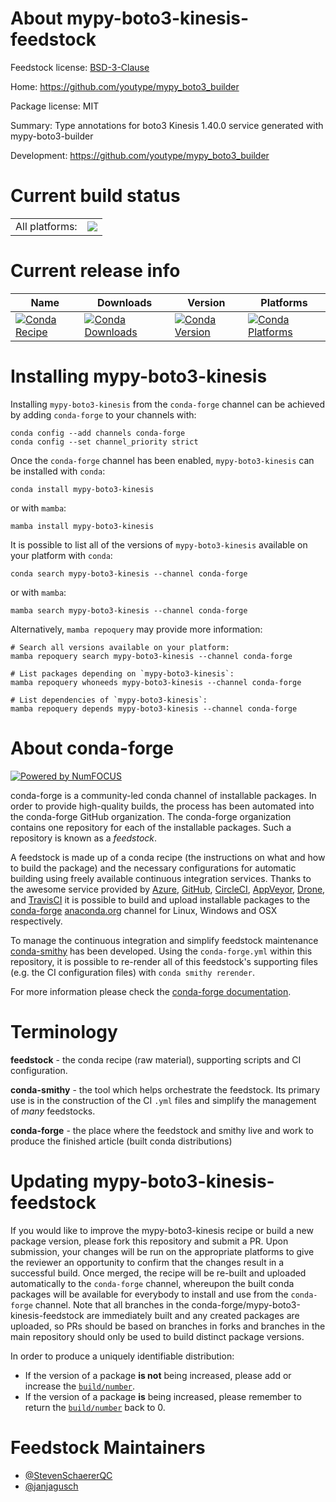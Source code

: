 About mypy-boto3-kinesis-feedstock
==================================

Feedstock license: [BSD-3-Clause](https://github.com/conda-forge/mypy-boto3-kinesis-feedstock/blob/main/LICENSE.txt)

Home: https://github.com/youtype/mypy_boto3_builder

Package license: MIT

Summary: Type annotations for boto3 Kinesis 1.40.0 service generated with mypy-boto3-builder

Development: https://github.com/youtype/mypy_boto3_builder

Current build status
====================


<table><tr><td>All platforms:</td>
    <td>
      <a href="https://dev.azure.com/conda-forge/feedstock-builds/_build/latest?definitionId=25061&branchName=main">
        <img src="https://dev.azure.com/conda-forge/feedstock-builds/_apis/build/status/mypy-boto3-kinesis-feedstock?branchName=main">
      </a>
    </td>
  </tr>
</table>

Current release info
====================

| Name | Downloads | Version | Platforms |
| --- | --- | --- | --- |
| [![Conda Recipe](https://img.shields.io/badge/recipe-mypy--boto3--kinesis-green.svg)](https://anaconda.org/conda-forge/mypy-boto3-kinesis) | [![Conda Downloads](https://img.shields.io/conda/dn/conda-forge/mypy-boto3-kinesis.svg)](https://anaconda.org/conda-forge/mypy-boto3-kinesis) | [![Conda Version](https://img.shields.io/conda/vn/conda-forge/mypy-boto3-kinesis.svg)](https://anaconda.org/conda-forge/mypy-boto3-kinesis) | [![Conda Platforms](https://img.shields.io/conda/pn/conda-forge/mypy-boto3-kinesis.svg)](https://anaconda.org/conda-forge/mypy-boto3-kinesis) |

Installing mypy-boto3-kinesis
=============================

Installing `mypy-boto3-kinesis` from the `conda-forge` channel can be achieved by adding `conda-forge` to your channels with:

```
conda config --add channels conda-forge
conda config --set channel_priority strict
```

Once the `conda-forge` channel has been enabled, `mypy-boto3-kinesis` can be installed with `conda`:

```
conda install mypy-boto3-kinesis
```

or with `mamba`:

```
mamba install mypy-boto3-kinesis
```

It is possible to list all of the versions of `mypy-boto3-kinesis` available on your platform with `conda`:

```
conda search mypy-boto3-kinesis --channel conda-forge
```

or with `mamba`:

```
mamba search mypy-boto3-kinesis --channel conda-forge
```

Alternatively, `mamba repoquery` may provide more information:

```
# Search all versions available on your platform:
mamba repoquery search mypy-boto3-kinesis --channel conda-forge

# List packages depending on `mypy-boto3-kinesis`:
mamba repoquery whoneeds mypy-boto3-kinesis --channel conda-forge

# List dependencies of `mypy-boto3-kinesis`:
mamba repoquery depends mypy-boto3-kinesis --channel conda-forge
```


About conda-forge
=================

[![Powered by
NumFOCUS](https://img.shields.io/badge/powered%20by-NumFOCUS-orange.svg?style=flat&colorA=E1523D&colorB=007D8A)](https://numfocus.org)

conda-forge is a community-led conda channel of installable packages.
In order to provide high-quality builds, the process has been automated into the
conda-forge GitHub organization. The conda-forge organization contains one repository
for each of the installable packages. Such a repository is known as a *feedstock*.

A feedstock is made up of a conda recipe (the instructions on what and how to build
the package) and the necessary configurations for automatic building using freely
available continuous integration services. Thanks to the awesome service provided by
[Azure](https://azure.microsoft.com/en-us/services/devops/), [GitHub](https://github.com/),
[CircleCI](https://circleci.com/), [AppVeyor](https://www.appveyor.com/),
[Drone](https://cloud.drone.io/welcome), and [TravisCI](https://travis-ci.com/)
it is possible to build and upload installable packages to the
[conda-forge](https://anaconda.org/conda-forge) [anaconda.org](https://anaconda.org/)
channel for Linux, Windows and OSX respectively.

To manage the continuous integration and simplify feedstock maintenance
[conda-smithy](https://github.com/conda-forge/conda-smithy) has been developed.
Using the ``conda-forge.yml`` within this repository, it is possible to re-render all of
this feedstock's supporting files (e.g. the CI configuration files) with ``conda smithy rerender``.

For more information please check the [conda-forge documentation](https://conda-forge.org/docs/).

Terminology
===========

**feedstock** - the conda recipe (raw material), supporting scripts and CI configuration.

**conda-smithy** - the tool which helps orchestrate the feedstock.
                   Its primary use is in the construction of the CI ``.yml`` files
                   and simplify the management of *many* feedstocks.

**conda-forge** - the place where the feedstock and smithy live and work to
                  produce the finished article (built conda distributions)


Updating mypy-boto3-kinesis-feedstock
=====================================

If you would like to improve the mypy-boto3-kinesis recipe or build a new
package version, please fork this repository and submit a PR. Upon submission,
your changes will be run on the appropriate platforms to give the reviewer an
opportunity to confirm that the changes result in a successful build. Once
merged, the recipe will be re-built and uploaded automatically to the
`conda-forge` channel, whereupon the built conda packages will be available for
everybody to install and use from the `conda-forge` channel.
Note that all branches in the conda-forge/mypy-boto3-kinesis-feedstock are
immediately built and any created packages are uploaded, so PRs should be based
on branches in forks and branches in the main repository should only be used to
build distinct package versions.

In order to produce a uniquely identifiable distribution:
 * If the version of a package **is not** being increased, please add or increase
   the [``build/number``](https://docs.conda.io/projects/conda-build/en/latest/resources/define-metadata.html#build-number-and-string).
 * If the version of a package **is** being increased, please remember to return
   the [``build/number``](https://docs.conda.io/projects/conda-build/en/latest/resources/define-metadata.html#build-number-and-string)
   back to 0.

Feedstock Maintainers
=====================

* [@StevenSchaererQC](https://github.com/StevenSchaererQC/)
* [@janjagusch](https://github.com/janjagusch/)


